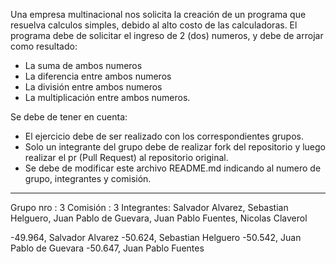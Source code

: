 Una empresa multinacional nos solicita la creación de un programa que resuelva calculos simples, debido al alto costo de las calculadoras.
El programa debe de solicitar el ingreso de 2 (dos) numeros, y debe de arrojar como resultado:

- La suma de ambos numeros
- La diferencia entre ambos numeros
- La división entre ambos numeros
- La multiplicación entre ambos numeros.

Se debe de tener en cuenta:
- El ejercicio debe de ser realizado con los correspondientes grupos.
- Solo un integrante del grupo debe de realizar fork del repositorio y luego realizar el pr (Pull Request) al repositorio original.
- Se debe de modificar este archivo README.md indicando al numero de grupo, integrantes y comisión.

---------------------------------------------------------------------------------------------------------------------------------------------

Grupo nro  : 3
Comisión   : 3
Integrantes: Salvador Alvarez, Sebastian Helguero, Juan Pablo de Guevara, Juan Pablo Fuentes, Nicolas Claverol

-49.964, Salvador Alvarez
-50.624, Sebastian Helguero
-50.542, Juan Pablo de Guevara
-50.647, Juan Pablo Fuentes
